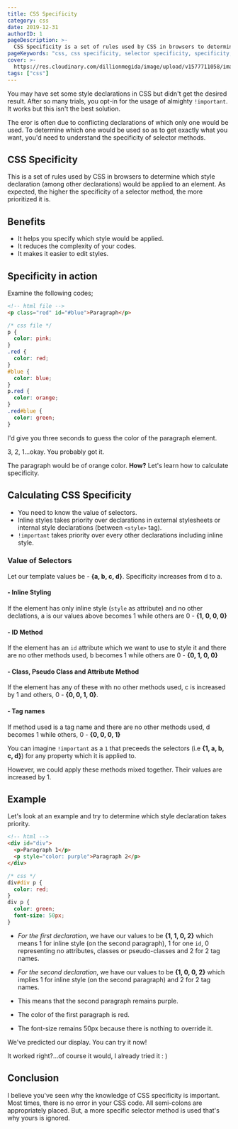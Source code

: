 ```yaml
---
title: CSS Specificity
category: css
date: 2019-12-31
authorID: 1
pageDescription: >-
  CSS Specificity is a set of rules used by CSS in browsers to determine which style declaration (among other declarations) would be applied to an element. As expected, the higher the specificity of a selector method, the more prioritized it is.
pageKeywords: "css, css specificity, selector specificity, specificity, css selector specificity, !important"
cover: >-
  https://res.cloudinary.com/dillionmegida/image/upload/v1577711058/images/thewebfor5/css-specificity_jtb1ub.jpg
tags: ["css"]
---
```


You may have set some style declarations in CSS but didn't get the desired result. After so many trials, you opt-in for the usage of almighty `!important`. It works but this isn't the best solution.

The eror is often due to conflicting declarations of which only one would be used. To determine which one would be used so as to get exactly what you want, you'd need to understand the specificity of selector methods.

## CSS Specificity

This is a set of rules used by CSS in browsers to determine which style declaration (among other declarations) would be applied to an element. As expected, the higher the specificity of a selector method, the more prioritized it is.

## Benefits

- It helps you specify which style would be applied.
- It reduces the complexity of your codes.
- It makes it easier to edit styles.

## Specificity in action

Examine the following codes;

```html
<!-- html file -->
<p class="red" id="#blue">Paragraph</p>
```

```css
/* css file */
p {
  color: pink;
}
.red {
  color: red;
}
#blue {
  color: blue;
}
p.red {
  color: orange;
}
.red#blue {
  color: green;
}
```

I'd give you three seconds to guess the color of the paragraph element.

3, 2, 1...okay. You probably got it.

The paragraph would be of orange color. **How?** Let's learn how to calculate specificity.

## Calculating CSS Specificity

- You need to know the value of selectors.
- Inline styles takes priority over declarations in external stylesheets or internal style declarations (between `<style>` tag).
- `!important` takes priority over every other declarations including inline style.

### Value of Selectors

Let our template values be - **{a, b, c, d}**. Specificity increases from d to a.

#### - Inline Styling

If the element has only inline style (`style` as attribute) and no other declations, a is our values above becomes 1 while others are 0 - **{1, 0, 0, 0}**

#### - ID Method

If the element has an `id` attribute which we want to use to style it and there are no other methods used, b becomes 1 while others are 0 - **{0, 1, 0, 0}**

#### - Class, Pseudo Class and Attribute Method

If the element has any of these with no other methods used, c is increased by 1 and others, 0 - **{0, 0, 1, 0}**.

#### - Tag names

If method used is a tag name and there are no other methods used, d becomes 1 while others, 0 - **{0, 0, 0, 1}**

You can imagine `!important` as a `1` that preceeds the selectors (i.e **{1, a, b, c, d}**) for any property which it is applied to.

However, we could apply these methods mixed together. Their values are increased by 1.

## Example

Let's look at an example and try to determine which style declaration takes priority.

```html
<!-- html -->
<div id="div">
  <p>Paragraph 1</p>
  <p style="color: purple">Paragraph 2</p>
</div>
```

```css
/* css */
div#div p {
  color: red;
}
div p {
  color: green;
  font-size: 50px;
}
```

- _For the first declaration_, we have our values to be **{1, 1, 0, 2}** which means 1 for inline style (on the second paragraph), 1 for one `id`, 0 representing no attributes, classes or pseudo-classes and 2 for 2 tag names.
- _For the second declaration_, we have our values to be **{1, 0, 0, 2}** which implies 1 for inline style (on the second paragraph) and 2 for 2 tag names.

- This means that the second paragraph remains purple.
- The color of the first paragraph is red.
- The font-size remains 50px because there is nothing to override it.

We've predicted our display. You can try it now!

It worked right?...of course it would, I already tried it : )

## Conclusion

I believe you've seen why the knowledge of CSS specificity is important. Most times, there is no error in your CSS code. All semi-colons are appropriately placed. But, a more specific selector method is used that's why yours is ignored.

